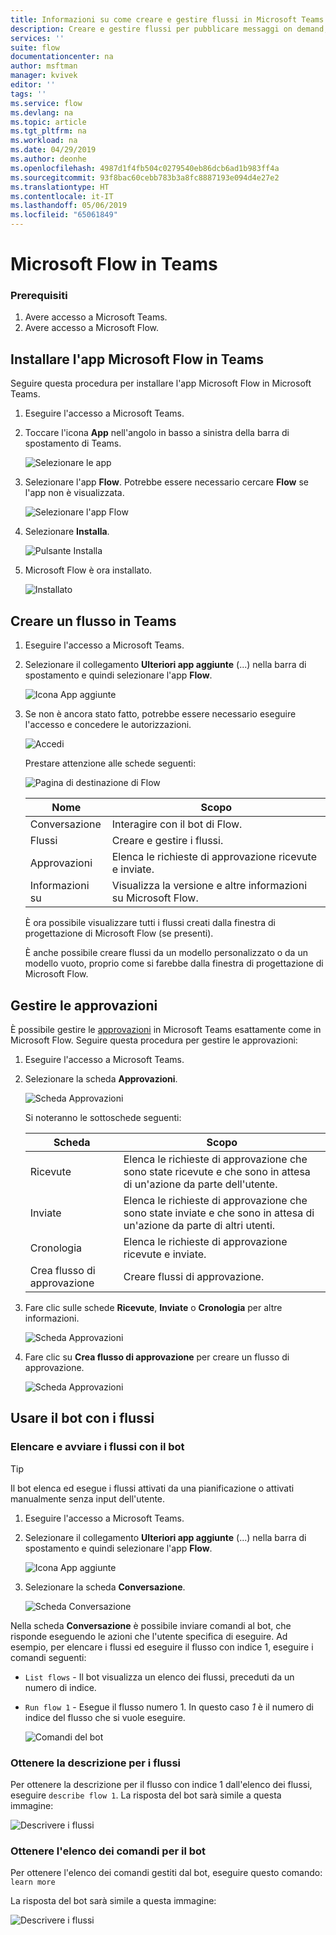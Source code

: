 ```yaml
---
title: Informazioni su come creare e gestire flussi in Microsoft Teams | Microsoft Docs
description: Creare e gestire flussi per pubblicare messaggi on demand, @mention utenti e canali, pubblicare schede con opzioni di risposta e altro ancora.
services: ''
suite: flow
documentationcenter: na
author: msftman
manager: kvivek
editor: ''
tags: ''
ms.service: flow
ms.devlang: na
ms.topic: article
ms.tgt_pltfrm: na
ms.workload: na
ms.date: 04/29/2019
ms.author: deonhe
ms.openlocfilehash: 4987d1f4fb504c0279540eb86dcb6ad1b983ff4a
ms.sourcegitcommit: 93f8bac60cebb783b3a8fc8887193e094d4e27e2
ms.translationtype: HT
ms.contentlocale: it-IT
ms.lasthandoff: 05/06/2019
ms.locfileid: "65061849"
---
```

# <a name="microsoft-flow-in-teams"></a>Microsoft Flow in Teams

### <a name="prerequisites"></a>Prerequisiti

1. Avere accesso a Microsoft Teams.
1. Avere accesso a Microsoft Flow.

## <a name="install-the-microsoft-flow-app-in-teams"></a>Installare l'app Microsoft Flow in Teams

Seguire questa procedura per installare l'app Microsoft Flow in Microsoft Teams.

1. Eseguire l'accesso a Microsoft Teams.

1. Toccare l'icona **App** nell'angolo in basso a sinistra della barra di spostamento di Teams.

    ![Selezionare le app](media/flows-teams/apps.png)

1. Selezionare l'app **Flow**. Potrebbe essere necessario cercare **Flow** se l'app non è visualizzata.

    ![Selezionare l'app Flow](media/flows-teams/select-flow-app.png)

1. Selezionare **Installa**.

    ![Pulsante Installa](media/flows-teams/select-install.png)

1. Microsoft Flow è ora installato.

    ![Installato](media/flows-teams/flow-installed.png)


## <a name="create-a-flow-in-teams"></a>Creare un flusso in Teams

1. Eseguire l'accesso a Microsoft Teams.

1. Selezionare il collegamento **Ulteriori app aggiunte** (...) nella barra di spostamento e quindi selezionare l'app **Flow**.

    ![Icona App aggiunte](media/flows-teams/added-apps-icon.png)

1. Se non è ancora stato fatto, potrebbe essere necessario eseguire l'accesso e concedere le autorizzazioni.

    ![Accedi](media/flows-teams/grant-permissions-sign-in.png)


    Prestare attenzione alle schede seguenti:

    ![Pagina di destinazione di Flow](media/flows-teams/flow-landing-page.png)

    Nome|Scopo
    ----|-----|
    Conversazione|Interagire con il bot di Flow.
    Flussi|Creare e gestire i flussi.
    Approvazioni|Elenca le richieste di approvazione ricevute e inviate.
    Informazioni su|Visualizza la versione e altre informazioni su Microsoft Flow.


    È ora possibile visualizzare tutti i flussi creati dalla finestra di progettazione di Microsoft Flow (se presenti). 

    È anche possibile creare flussi da un modello personalizzato o da un modello vuoto, proprio come si farebbe dalla finestra di progettazione di Microsoft Flow. 

## <a name="manage-approvals"></a>Gestire le approvazioni

È possibile gestire le [approvazioni](modern-approvals.md) in Microsoft Teams esattamente come in Microsoft Flow. Seguire questa procedura per gestire le approvazioni:

1. Eseguire l'accesso a Microsoft Teams.
1. Selezionare la scheda **Approvazioni**.

    ![Scheda Approvazioni](media/flows-teams/approvals-tab.png)

    Si noteranno le sottoschede seguenti:

    Scheda|Scopo
    ----|-----|
    Ricevute|Elenca le richieste di approvazione che sono state ricevute e che sono in attesa di un'azione da parte dell'utente.
    Inviate|Elenca le richieste di approvazione che sono state inviate e che sono in attesa di un'azione da parte di altri utenti.
    Cronologia|Elenca le richieste di approvazione ricevute e inviate.
    Crea flusso di approvazione|Creare flussi di approvazione.

1. Fare clic sulle schede **Ricevute**, **Inviate** o **Cronologia** per altre informazioni.

    ![Scheda Approvazioni](media/flows-teams/approvals-tab-2.png)

1. Fare clic su **Crea flusso di approvazione** per creare un flusso di approvazione.

    ![Scheda Approvazioni](media/flows-teams/approvals-tab-3.png)

## <a name="use-the-bot-with-flows"></a>Usare il bot con i flussi

### <a name="list-and-launch-flows-with-the-bot"></a>Elencare e avviare i flussi con il bot

> [!TIP]
> Il bot elenca ed esegue i flussi attivati da una pianificazione o attivati manualmente senza input dell'utente.

1. Eseguire l'accesso a Microsoft Teams.
1. Selezionare il collegamento **Ulteriori app aggiunte** (...) nella barra di spostamento e quindi selezionare l'app **Flow**.

    ![Icona App aggiunte](media/flows-teams/added-apps-icon.png)
    
1. Selezionare la scheda **Conversazione**.

    ![Scheda Conversazione](media/flows-teams/conversations-tab.png)

Nella scheda **Conversazione** è possibile inviare comandi al bot, che risponde eseguendo le azioni che l'utente specifica di eseguire. Ad esempio, per elencare i flussi ed eseguire il flusso con indice 1, eseguire i comandi seguenti:

- ```List flows``` - Il bot visualizza un elenco dei flussi, preceduti da un numero di indice.
- ```Run flow 1``` - Esegue il flusso numero 1. In questo caso *1* è il numero di indice del flusso che si vuole eseguire.

   ![Comandi del bot](media/flows-teams/bot-commands.png)

### <a name="get-the-description-for-flows"></a>Ottenere la descrizione per i flussi

Per ottenere la descrizione per il flusso con indice 1 dall'elenco dei flussi, eseguire ```describe flow 1```. La risposta del bot sarà simile a questa immagine:

   ![Descrivere i flussi](media/flows-teams/bot-describe.png)

### <a name="get-the-list-of-commands-for-the-bot"></a>Ottenere l'elenco dei comandi per il bot

Per ottenere l'elenco dei comandi gestiti dal bot, eseguire questo comando: ```learn more``` 

La risposta del bot sarà simile a questa immagine:

![Descrivere i flussi](media/flows-teams/bot-learn-more.png) 
